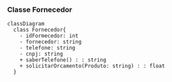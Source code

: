 ### Classe Fornecedor
```mermaid
classDiagram
  class Fornecedor{
    - idFormecedor: int
    - fornecedor: string
    - telefone: string
    - cnpj: string
    + saberTelefone() : : string
    + solicitarOrcamento(Produto: string) : : float
  }

```

